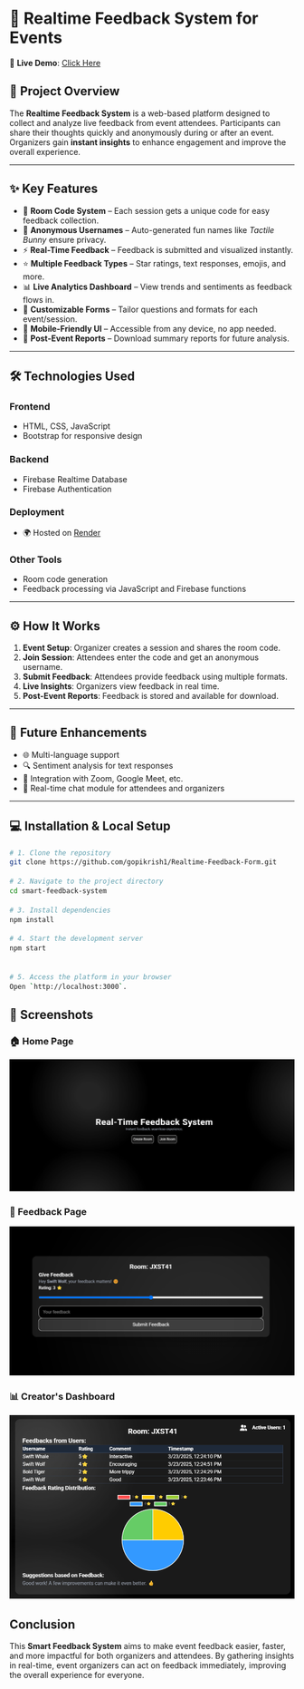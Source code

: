 # 🚀 Realtime Feedback System for Events
🔗 **Live Demo**: [Click Here](https://smart-feedback-system-main.onrender.com)  


## 📌 Project Overview

The **Realtime Feedback System** is a web-based platform designed to collect and analyze live feedback from event attendees. Participants can share their thoughts quickly and anonymously during or after an event. Organizers gain **instant insights** to enhance engagement and improve the overall experience.

---

## ✨ Key Features

- 🔑 **Room Code System** – Each session gets a unique code for easy feedback collection.
- 🐰 **Anonymous Usernames** – Auto-generated fun names like *Tactile Bunny* ensure privacy.
- ⚡ **Real-Time Feedback** – Feedback is submitted and visualized instantly.
- ⭐ **Multiple Feedback Types** – Star ratings, text responses, emojis, and more.
- 📊 **Live Analytics Dashboard** – View trends and sentiments as feedback flows in.
- 🎯 **Customizable Forms** – Tailor questions and formats for each event/session.
- 📱 **Mobile-Friendly UI** – Accessible from any device, no app needed.
- 📄 **Post-Event Reports** – Download summary reports for future analysis.

---

## 🛠️ Technologies Used

### **Frontend**
- HTML, CSS, JavaScript
- Bootstrap for responsive design

### **Backend**
- Firebase Realtime Database
- Firebase Authentication

### **Deployment**
- 🌍 Hosted on [Render](https://render.com)

### **Other Tools**
- Room code generation
- Feedback processing via JavaScript and Firebase functions

---

## ⚙️ How It Works

1. **Event Setup**: Organizer creates a session and shares the room code.
2. **Join Session**: Attendees enter the code and get an anonymous username.
3. **Submit Feedback**: Attendees provide feedback using multiple formats.
4. **Live Insights**: Organizers view feedback in real time.
5. **Post-Event Reports**: Feedback is stored and available for download.

---

## 🚧 Future Enhancements

- 🌐 Multi-language support
- 🔍 Sentiment analysis for text responses
- 🔗 Integration with Zoom, Google Meet, etc.
- 💬 Real-time chat module for attendees and organizers

---

## 💻 Installation & Local Setup

```bash
# 1. Clone the repository
git clone https://github.com/gopikrish1/Realtime-Feedback-Form.git

# 2. Navigate to the project directory
cd smart-feedback-system

# 3. Install dependencies
npm install

# 4. Start the development server
npm start


# 5. Access the platform in your browser
Open `http://localhost:3000`.

```
## 📸 Screenshots

### 🏠 Home Page
![HomePage](https://raw.githubusercontent.com/gopikrish1/Smart-Feedback-System-Main/main/images/HomePage.png)

### 📝 Feedback Page
![FeedbackPage](https://raw.githubusercontent.com/gopikrish1/Smart-Feedback-System-Main/main/images/FeedbackPage.png)

### 📊 Creator's Dashboard
![Dashboard](https://raw.githubusercontent.com/gopikrish1/Smart-Feedback-System-Main/main/images/DashBoard.png)


## **Conclusion**

This **Smart Feedback System** aims to make event feedback easier, faster, and more impactful for both organizers and attendees. By gathering insights in real-time, event organizers can act on feedback immediately, improving the overall experience for everyone.
